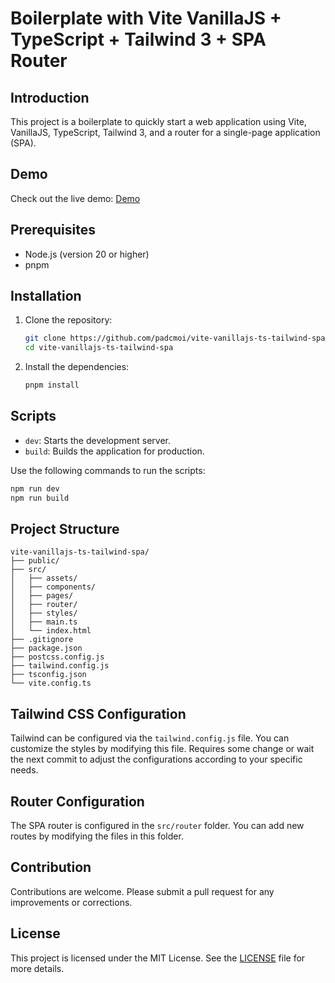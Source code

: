 # Boilerplate with Vite VanillaJS + TypeScript + Tailwind 3 + SPA Router 

## Introduction

This project is a boilerplate to quickly start a web application using Vite, VanillaJS, TypeScript, Tailwind 3, and a router for a single-page application (SPA).

## Demo

Check out the live demo: [Demo](https://boilerplate-router-spa-vanillajs.netlify.app/)

## Prerequisites

- Node.js (version 20 or higher)
- pnpm

## Installation

1. Clone the repository:

    ```bash
    git clone https://github.com/padcmoi/vite-vanillajs-ts-tailwind-spa.git
    cd vite-vanillajs-ts-tailwind-spa
    ```

2. Install the dependencies:

    ```bash
    pnpm install
    ```

## Scripts

- `dev`: Starts the development server.
- `build`: Builds the application for production.

Use the following commands to run the scripts:

```bash
npm run dev
npm run build
```

## Project Structure

```
vite-vanillajs-ts-tailwind-spa/
├── public/
├── src/
│   ├── assets/
│   ├── components/
│   ├── pages/
│   ├── router/
│   ├── styles/
│   ├── main.ts
│   └── index.html
├── .gitignore
├── package.json
├── postcss.config.js
├── tailwind.config.js
├── tsconfig.json
└── vite.config.ts
```

## Tailwind CSS Configuration

Tailwind can be configured via the `tailwind.config.js` file. You can customize the styles by modifying this file. Requires some change or wait the next commit to adjust the configurations according to your specific needs.

## Router Configuration

The SPA router is configured in the `src/router` folder. You can add new routes by modifying the files in this folder.

## Contribution

Contributions are welcome. Please submit a pull request for any improvements or corrections.

## License

This project is licensed under the MIT License. See the [LICENSE](./LICENSE) file for more details.
